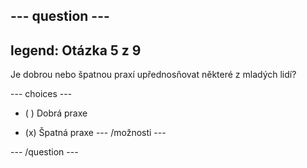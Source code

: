 --- question ---
---
legend: Otázka 5 z 9
---

Je dobrou nebo špatnou praxí upřednosňovat některé z mladých lidí?

--- choices ---
- ( ) Dobrá praxe

- (x) Špatná praxe --- /možnosti ---

--- /question ---
